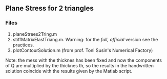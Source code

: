 ## Plane Stress for 2 triangles

### Files
1. planeStrees2Tring.m
1. stiffMatrixElastTriang.m. Warning: for the _full, official_ version see the practices.
1. plotContourSolution.m (from prof. Toni Susin's Numerical Factory)

Note: the mess with the thicknes has been fixed and now the components of Q
are multiplied by the thicknes th, so the results in the handwritten
solution coincide with the results given by the Matlab script.
